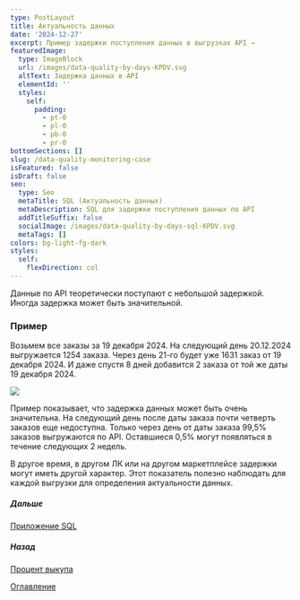 ```yaml
---
type: PostLayout
title: Актуальность данных
date: '2024-12-27'
excerpt: Пример задержки поступления данных в выгрузках API →
featuredImage:
  type: ImageBlock
  url: /images/data-quality-by-days-KPDV.svg
  altText: Задержка данных в API
  elementId: ''
  styles:
    self:
      padding:
        - pt-0
        - pl-0
        - pb-0
        - pr-0
bottomSections: []
slug: /data-quality-monitoring-case
isFeatured: false
isDraft: false
seo:
  type: Seo
  metaTitle: SQL (Актуальность данных)
  metaDescription: SQL для задержки поступления данных по API
  addTitleSuffix: false
  socialImage: /images/data-quality-by-days-sql-KPDV.svg
  metaTags: []
colors: bg-light-fg-dark
styles:
  self:
    flexDirection: col
---
```

Данные по API теоретически поступают с небольшой задержкой. Иногда задержка может быть значительной.

### Пример

Возьмем все заказы за 19 декабря 2024. На следующий день 20.12.2024 выгружается 1254 заказа. Через день 21-го будет уже 1631 заказ от 19 декабря 2024. И даже спустя 8 дней добавится 2 заказа от той же даты 19 декабря 2024.

![](/images/data-quality-by-days-long-2.PNG)

Пример показывает, что задержка данных может быть очень значительна. На следующий день после даты заказа почти четверть заказов еще недоступна. Только через день от даты заказа 99,5% заказов выгружаются по API. Оставшиеся 0,5% могут появляться в течение следующих 2 недель.

В другое время, в другом ЛК или на другом маркетплейсе задержки могут иметь другой характер. Этот показатель полезно наблюдать для каждой выгрузки для определения актуальности данных.

##### Дальше

[Приложение SQL](/blog/data-quality-monitoring-case-sql/)

##### Назад

[Процент выкупа](/blog/case-percent-buyout-base/)

[Оглавление](/blog/table-of-contents)
